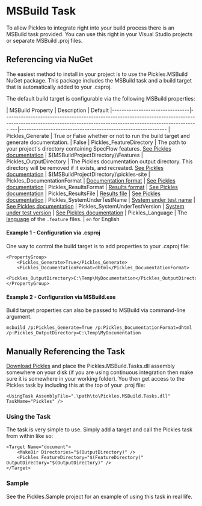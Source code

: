 # MSBuild Task

To allow Pickles to integrate right into your build process there is an MSBuild task provided.  You can use this right in your Visual Studio projects or separate MSBuild .proj files.

## Referencing via NuGet

The easiest method to install in your project is to use the Pickles.MSBuild NuGet package. This package includes the MSBuild task and a build target that is automatically added to your .csproj.

The default build target is configurable via the following MSBuild properties:

| MSBuild Property               | Description                                                                                                                                                      | Default
|--------------------------------|-------------------------------------------------------------------------------------------------------------------------------------------------------------- ---|-------------------------------------------------------------
| Pickles_Generate               | True or False whether or not to run the build target and generate documentation.                                                                                 | False
| Pickles_FeatureDirectory       | The path to your project's directory containing SpecFlow features. [See Pickles documentation](ArgumentsFeatureDirectory.md)                                     | $(MSBuildProjectDirectory)\Features
| Pickles_OutputDirectory        | The Pickles documentation output directory. This directory will be removed if it exists, and recreated. [See Pickles documentation](ArgumentsOutputDirectory.md) | $(MSBuildProjectDirectory)\pickles-site
| Pickles_DocumentationFormat    | [Documentation format](ArgumentsDocumentationFormat.md)                                                                                                          | [See Pickles documentation](ArgumentsDocumentationFormat.md)
| Pickles_ResultsFormat          | [Results format](ArgumentsTestResultsFormat.md)                                                                                                                  | [See Pickles documentation](ArgumentsTestResultsFormat.md)
| Pickles_ResultsFile            | [Results file](ArgumentsTestResultsFile.md)                                                                                                                      | [See Pickles documentation](ArgumentsTestResultsFile.md)
| Pickles_SystemUnderTestName    | [System under test name](ArgumentsSystemUnderTestName.md)                                                                                                        | [See Pickles documentation](ArgumentsSystemUnderTestName.md)
| Pickles_SystemUnderTestVersion | [System under test version](ArgumentsSystemUnderTestVersion.md)                                                                                                  | [See Pickles documentation](ArgumentsSystemUnderTestVersion.md)
| Pickles_Language               | The [language](https://github.com/cucumber/cucumber/wiki/Spoken-languages) of the `.feature` files.                                                              | `en` for English

#### Example 1 - Configuration via .csproj

One way to control the build target is to add properties to your .csproj file:

    <PropertyGroup>
        <Pickles_Generate>True</Pickles_Generate>
        <Pickles_DocumentationFormat>dhtml</Pickles_DocumentationFormat>
        <Pickles_OutputDirectory>C:\Temp\MyDocumentation</Pickles_OutputDirectory>
    </PropertyGroup>


#### Example 2 - Configuration via MSBuild.exe

Build target properties can also be passed to MSBuild via command-line argument.

    msbuild /p:Pickles_Generate=True /p:Pickles_DocumentationFormat=dhtml /p:Pickles_OutputDirectory=C:\Temp\MyDocumentation




## Manually Referencing the Task

[Download Pickles](GettingStarted.md) and place the Pickles.MSBuild.Tasks.dll assembly somewhere on your disk (if you are using continuous integration then make sure it is somewhere in your working folder).  You then get access to the Pickles task by including this at the top of your .proj file:

	<UsingTask AssemblyFile=".\path\to\Pickles.MSBuild.Tasks.dll" TaskName="Pickles" />

### Using the Task

The task is very simple to use.  Simply add a target and call the Pickles task from within like so:

    <Target Name="document">
        <MakeDir Directories="$(OutputDirectory)" />
        <Pickles FeatureDirectory="$(FeatureDirectory)" OutputDirectory="$(OutputDirectory)" />
    </Target>

### Sample

See the Pickles.Sample project for an example of using this task in real life.
